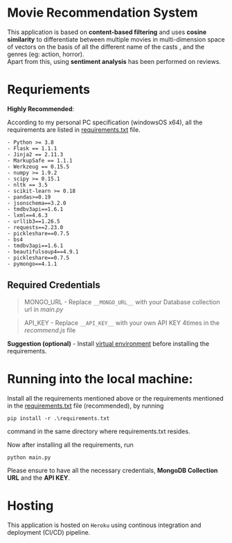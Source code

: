 # Movie Recommendation System
This application is based on **content-based filtering** and uses **cosine similarity** to differentiate between multiple movies in multi-dimension space of vectors on the basis of all the different name of the casts , and the genres (eg: action, horror).  
Apart from this, using **sentiment analysis** has been performed on reviews. 


# Requriements

**Highly Recommended**:

According to my personal PC specification (windowsOS x64), all the requirements are listed in [requirements.txt](https://github.com/helper-uttam/movie-recommendation/blob/master/requirements.txt) file. 
```
- Python >= 3.8 
- Flask == 1.1.1
- Jinja2 == 2.11.3
- MarkupSafe == 1.1.1
- Werkzeug == 0.15.5
- numpy >= 1.9.2
- scipy >= 0.15.1
- nltk == 3.5
- scikit-learn >= 0.18
- pandas>=0.19
- jsonschema==3.2.0
- tmdbv3api==1.6.1
- lxml==4.6.3
- urllib3==1.26.5
- requests==2.23.0
- pickleshare==0.7.5
- bs4
- tmdbv3api==1.6.1
- beautifulsoup4==4.9.1
- pickleshare==0.7.5
- pymongo==4.1.1
```

## Required Credentials
> MONGO_URL - Replace `__MONGO_URL__` with your Database collection url in *main.py* 

> API_KEY  - Replace `__API_KEY__` with your own API KEY 4times in the *recommend.js* file

**Suggestion (optional)** - Install [virtual environment](https://www.pythoncentral.io/how-to-install-virtualenv-python/) before installing the requirements.

# Running into the local machine:
Install all the requirements mentioned above or the requirements mentioned in the [requirements.txt](https://github.com/helper-uttam/movie-recommendation/blob/master/requirements.txt) file (recommended),
by running 
```
pip install -r .\requirements.txt
```
command in the same directory where requirements.txt resides.

Now after installing all the requirements, run
```
python main.py
```

Please ensure to have all the necessary credentials, **MongoDB Collection URL** and the **API KEY**.

# Hosting
This application is hosted on `Heroku` using continous integration and deployment (CI/CD) pipeline.
